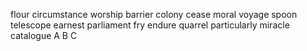 flour
circumstance
worship
barrier
colony
cease
moral
voyage
spoon
telescope
earnest
parliament
fry
endure
quarrel
particularly
miracle
catalogue
A B C
